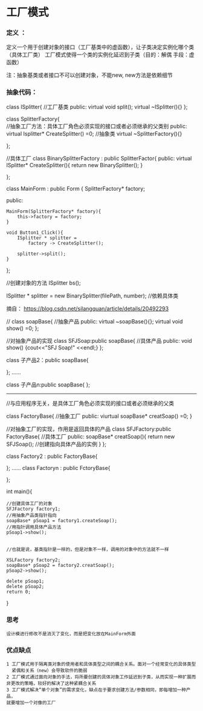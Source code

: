 # 工厂模式

### 定义 ：
定义一个用于创建对象的接口（工厂基类中的虚函数），让子类决定实例化哪个类（具体工厂类）
工厂模式使得一个类的实例化延迟到子类（目的：解偶 手段：虚函数）

注：抽象基类或者接口不可以创建对象，不能new, new方法是依赖细节

### 抽象代码：

class ISplitter{ //工厂基类
public:
	virtual void split();
	virtual ~ISplitter(){}
};


class SplitterFactory{  
	    //抽象工厂方法：具体工厂角色必须实现的接口或者必须继承的父类别
public:
	   virtual Isplitter* CreateSplitter() =0; //抽象类
	   virtual ~SplitterFactory(){}
	   
 };


//具体工厂
class BinarySplitterFactory : public SplitterFactor{
public:
	virtual ISplitter* CreateSplitter(){
		return new BinarySplitter();
	}

};

class MainForm : public Form
{
	SplitterFactory* factory;
	
public:

	MainForm(SplitterFactory* factory){
		this->factory = factory;
	}
	
	void Button1_Click(){
		ISplitter * splitter =
			factory -> CreateSplitter();

		splitter->split();
	}


};


//创建对象的方法
 ISplitter bs();
 
 ISplitter * splitter =
 new BinarySplitter(filePath, number); //依赖具体类
 

摘自： https://blog.csdn.net/silangquan/article/details/20492293

//
class soapBase{ //抽象产品
public:
	virtual ~soapBase(){};
	virtual void show() =0;
};

//对抽象产品的实现
class SFJSoap:public soapBase{ //具体产品
public:
	void show() {cout<<"SFJ Soap!" <<endl;}
};

class 子产品2：public soapBase{

};
   ......

class 子产品n:public soapBase{
};

----------------------------------------

//与应用程序无关，是具体工厂角色必须实现的接口或者必须继承的父类

class FactoryBase{ //抽象工厂
public:
	viurtual soapBase* creatSoap() =0;
}

//对抽象工厂的实现，作用是返回具体的产品
class SFJFactory:public FactoryBase{ //具体工厂
public:
	soapBase* creatSoap(){
		return new SFJSoap(); //创建指向具体产品的实例
	}
};

class Factory2 : public FactoryBase{

};
    ......
class Factoryn : public FctoryBase{

};
 
int main(){

    //创建具体工厂的对象
	SFJFactory factory1;
	//用抽象产品类指针指向
	soapBase* pSoap1 = factory1.createSoap();
	//用指针调用具体产品方法
	pSoap1->show();


	//也就是说，基类指针是一样的，但是对象不一样，调用的对象中的方法就不一样

	XSLFactory factory2;
    soapBase* pSoap2 = factory2.creatSoap();
	pSoap2->show();

	delete pSoap1;
	delete pSoap2;
	return 0;
}



### 思考
    设计模进行修改不是消灭了变化，而是把变化放在MainForm外面

### 优点缺点
	1 工厂模式用于隔离类对象的使用者和具体类型之间的耦合关系。面对一个经常变化的具体类型
	  紧偶和关系（new）会导致软件的脆弱
	2 工厂模式通过面向对象的手法，将所要创建的具体对象工作延迟到子类，从而实现一种扩展而
	非更改的策略，较好的解决了这种紧耦合关系
	3 工厂模式解决“单个对象”的需求变化，缺点在于要求创建方法/参数相同，即每增加一种产品，
	就要增加一个对像的工厂

